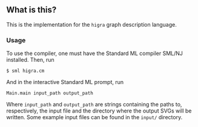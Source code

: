 ## What is this?

This is the implementation for the `higra` graph description language.

### Usage

To use the compiler, one must have the Standard ML compiler SML/NJ installed.
Then, run
```
$ sml higra.cm
```

And in the interactive Standard ML prompt, run
```
Main.main input_path output_path
```

Where `input_path` and `output_path` are strings containing the paths to,
respectively, the input file and the directory where the output SVGs
will be written.
Some example input files can be found in the `input/` directory.
